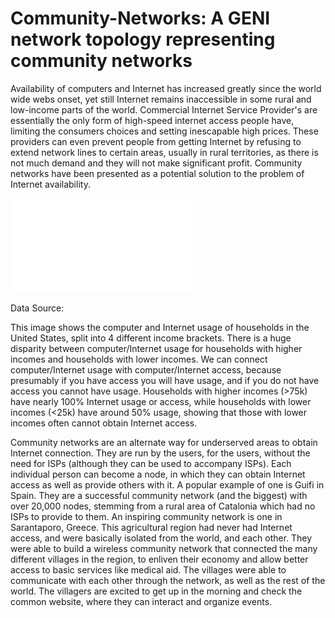 # Community-Networks: A GENI network topology representing community networks

Availability of computers and Internet has increased greatly since the world wide webs onset, yet still Internet remains inaccessible in some rural and low-income parts of the world. Commercial Internet Service Provider's are essentially the only form of high-speed internet access people have, limiting the consumers choices and setting inescapable high prices. These providers can even prevent people from getting Internet by refusing to extend network lines to certain areas, usually in rural territories, as there is not much demand and they will not make significant profit. Community networks have been presented as a potential solution to the problem of Internet availability.

![Internet Use by Income](/internet-use-by-income.pdf)

Data Source:

This image shows the computer and Internet usage of households in the United States, split into 4 different income brackets. There is a huge disparity between computer/Internet usage for households with higher incomes and households with lower incomes. We can connect computer/Internet usage with computer/Internet access, because presumably if you have access you will have usage, and if you do not have access you cannot have usage. Households with higher incomes (>75k) have nearly 100% Internet usage or access, while households with lower incomes (<25k) have around 50% usage, showing that those with lower incomes often cannot obtain Internet access.

Community networks are an alternate way for underserved areas to obtain Internet connection. They are run by the users, for the users, without the need for ISPs (although they can be used to accompany ISPs). Each individual person can become a node, in which they can obtain Internet access as well as provide others with it. A popular example of one is Guifi in Spain. They are a successful community network (and the biggest) with over 20,000 nodes, stemming from a rural area of Catalonia which had no ISPs to provide to them. An inspiring community network is one in Sarantaporo, Greece. This agricultural region had never had Internet access, and were basically isolated from the world, and each other. They were able to build a wireless community network that connected the many different villages in the region, to enliven their economy and allow better access to basic services like medical aid. The villages were able to communicate with each other through the network, as well as the rest of the world. The villagers are excited to get up in the morning and check the common website, where they can interact and organize events. 
